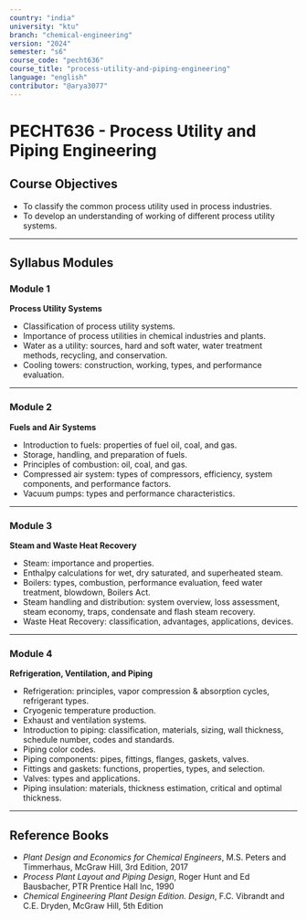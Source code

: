 ```yaml
---
country: "india"
university: "ktu"
branch: "chemical-engineering"
version: "2024"
semester: "s6"
course_code: "pecht636"
course_title: "process-utility-and-piping-engineering"
language: "english"
contributor: "@arya3077"
---
```


# PECHT636 - Process Utility and Piping Engineering

## Course Objectives

- To classify the common process utility used in process industries.  
- To develop an understanding of working of different process utility systems.

---

## Syllabus Modules

### Module 1  
**Process Utility Systems**  
- Classification of process utility systems.  
- Importance of process utilities in chemical industries and plants.  
- Water as a utility: sources, hard and soft water, water treatment methods, recycling, and conservation.  
- Cooling towers: construction, working, types, and performance evaluation.  

---

### Module 2  
**Fuels and Air Systems**  
- Introduction to fuels: properties of fuel oil, coal, and gas.  
- Storage, handling, and preparation of fuels.  
- Principles of combustion: oil, coal, and gas.  
- Compressed air system: types of compressors, efficiency, system components, and performance factors.  
- Vacuum pumps: types and performance characteristics.  

---

### Module 3  
**Steam and Waste Heat Recovery**  
- Steam: importance and properties.  
- Enthalpy calculations for wet, dry saturated, and superheated steam.  
- Boilers: types, combustion, performance evaluation, feed water treatment, blowdown, Boilers Act.  
- Steam handling and distribution: system overview, loss assessment, steam economy, traps, condensate and flash steam recovery.  
- Waste Heat Recovery: classification, advantages, applications, devices.  

---

### Module 4  
**Refrigeration, Ventilation, and Piping**  
- Refrigeration: principles, vapor compression & absorption cycles, refrigerant types.  
- Cryogenic temperature production.  
- Exhaust and ventilation systems.  
- Introduction to piping: classification, materials, sizing, wall thickness, schedule number, codes and standards.  
- Piping color codes.  
- Piping components: pipes, fittings, flanges, gaskets, valves.  
- Fittings and gaskets: functions, properties, types, and selection.  
- Valves: types and applications.  
- Piping insulation: materials, thickness estimation, critical and optimal thickness.

---

## Reference Books

- *Plant Design and Economics for Chemical Engineers*, M.S. Peters and Timmerhaus, McGraw Hill, 3rd Edition, 2017  
- *Process Plant Layout and Piping Design*, Roger Hunt and Ed Bausbacher, PTR Prentice Hall Inc, 1990  
- *Chemical Engineering Plant Design Edition. Design*, F.C. Vibrandt and C.E. Dryden, McGraw Hill, 5th Edition  
